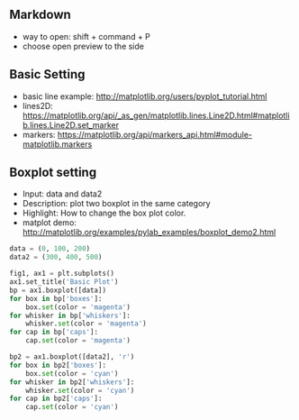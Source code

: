 ## Markdown
- way to open: shift + command + P
- choose open preview to the side

## Basic Setting
- basic line example: http://matplotlib.org/users/pyplot_tutorial.html
- lines2D: https://matplotlib.org/api/_as_gen/matplotlib.lines.Line2D.html#matplotlib.lines.Line2D.set_marker
- markers: https://matplotlib.org/api/markers_api.html#module-matplotlib.markers

## Boxplot setting
- Input: data and data2
- Description: plot two boxplot in the same category
- Highlight: How to change the box plot color. 
- matplot demo: http://matplotlib.org/examples/pylab_examples/boxplot_demo2.html

```python
data = (0, 100, 200)
data2 = (300, 400, 500)

fig1, ax1 = plt.subplots()
ax1.set_title('Basic Plot')
bp = ax1.boxplot([data])
for box in bp['boxes']:
    box.set(color = 'magenta')
for whisker in bp['whiskers']:
    whisker.set(color = 'magenta')
for cap in bp['caps']:
    cap.set(color = 'magenta')

bp2 = ax1.boxplot([data2], 'r')
for box in bp2['boxes']:
    box.set(color = 'cyan')
for whisker in bp2['whiskers']:
    whisker.set(color = 'cyan')
for cap in bp2['caps']:
    cap.set(color = 'cyan')
```